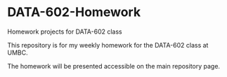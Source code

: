 # DATA-602-Homework
Homework projects for DATA-602 class

This repository is for my weekly homework for the DATA-602 class at UMBC.

The homework will be presented accessible on the main repository page.

